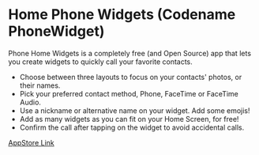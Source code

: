 # Home Phone Widgets (Codename PhoneWidget)

Phone Home Widgets is a completely free (and Open Source) app that lets you create widgets to quickly call your favorite contacts.

- Choose between three layouts to focus on your contacts' photos, or their names.
- Pick your preferred contact method, Phone, FaceTime or FaceTime Audio.
- Use a nickname or alternative name on your widget. Add some emojis!
- Add as many widgets as you can fit on your Home Screen, for free!
- Confirm the call after tapping on the widget to avoid accidental calls.

[AppStore Link](https://apps.apple.com/us/app/phone-home-widgets/id1550574694)
